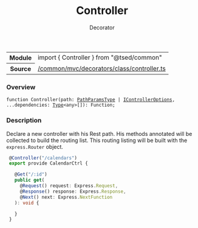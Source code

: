 
<header class="symbol-info-header"><h1 id="controller">Controller</h1><label class="symbol-info-type-label decorator">Decorator</label></header>
<!-- summary -->
<section class="symbol-info"><table class="is-full-width"><tbody><tr><th>Module</th><td><div class="lang-typescript"><span class="token keyword">import</span> { Controller }&nbsp;<span class="token keyword">from</span>&nbsp;<span class="token string">"@tsed/common"</span></div></td></tr><tr><th>Source</th><td><a href="https://github.com/Romakita/ts-express-decorators/blob/v4.19.0/src//common/mvc/decorators/class/controller.ts#L0-L0">/common/mvc/decorators/class/controller.ts</a></td></tr></tbody></table></section>
<!-- overview -->


### Overview


<pre><code class="typescript-lang ">function <span class="token function">Controller</span><span class="token punctuation">(</span>path<span class="token punctuation">:</span> <a href="#api/common/mvc/pathparamstype"><span class="token">PathParamsType</span></a> | <a href="#api/common/mvc/icontrolleroptions"><span class="token">IControllerOptions</span></a><span class="token punctuation">,</span> ...dependencies<span class="token punctuation">:</span> <a href="#api/core/type"><span class="token">Type</span></a><<span class="token keyword">any</span>><span class="token punctuation">[</span><span class="token punctuation">]</span><span class="token punctuation">)</span><span class="token punctuation">:</span> Function<span class="token punctuation">;</span></code></pre>


<!-- Parameters -->

<!-- Description -->


### Description

Declare a new controller with his Rest path. His methods annotated will be collected to build the routing list.
This routing listing will be built with the `express.Router` object.

```typescript
 @Controller("/calendars")
 export provide CalendarCtrl {

   @Get("/:id")
   public get(
     @Request() request: Express.Request,
     @Response() response: Express.Response,
     @Next() next: Express.NextFunction
   ): void {

   }
 }
```

<!-- Members -->


